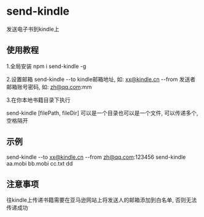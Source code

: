 # send-kindle
发送电子书到kindle上

## 使用教程

1.全局安装
npm i send-kindle -g

2.设置邮箱
send-kindle --to kindle邮箱地址, 如: xx@kindle.cn --from 发送者邮箱账号密码, 如: zh@qq.com:mm

3.在你本地书籍目录下执行

send-kindle [filePath, fileDir] 可以是一个目录也可以是一个文件, 可以传递多个, 空格隔开

## 示例

send-kindle --to xx@kindle.cn --from zh@qq.com:123456
send-kindle aa.mobi bb.mobi cc.txt dd

## 注意事项

往kindle上传递书籍需要在亚马逊网站上将发送人的邮箱添加到白名单, 否则无法传递成功